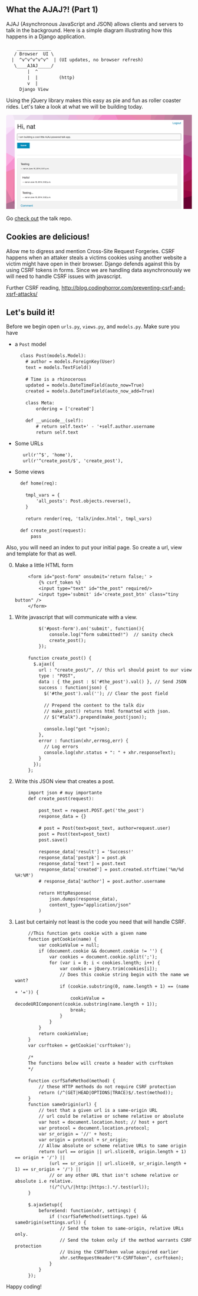 What the AJAJ?! (Part 1)
------------------------

AJAJ (Asynchronous JavaScript and JSON) allows clients and servers to talk in the background. Here is a simple diagram illustrating how this happens in a Django application.

        _____________
       / Browser  UI \
      |  ^v^v^v^v^v^  | (UI updates, no browser refresh)
       \____AJAJ_____/
            |  ^
            |  |        (http)
            v  |
         Django View


Using the jQuery library makes this easy as pie and fun as roller coaster rides. Let's take a look at what we will be building today.

![What we will biuld](img1.png "AJAJ-powered Talk app")

Go [check out](https://github.com/broinjc/talk) the talk repo.

Cookies are delicious!
----------------------

Allow me to digress and mention Cross-Site Request Forgeries. CSRF happens when an attaker steals a victims cookies using another website a victim might have open in their browser. Django defends against this by using CSRF tokens in forms. Since we are handling data asynchronously we will need to handle CSRF issues with javascript. 

Further CSRF reading, http://blog.codinghorror.com/preventing-csrf-and-xsrf-attacks/

Let's build it!
---------------

Before we begin open `urls.py`, `views.py`, and `models.py`. Make sure you have 

  - a `Post` model 

          class Post(models.Model):
            # author = models.ForeignKey(User)
            text = models.TextField()

            # Time is a rhinocerous
            updated = models.DateTimeField(auto_now=True)
            created = models.DateTimeField(auto_now_add=True)

            class Meta:
                ordering = ['created']

            def __unicode__(self):
                # return self.text+' - '+self.author.username
                return self.text

  - Some URLs

           url(r'^$', 'home'),
           url(r'^create_post/$', 'create_post'),
  
  - Some views

          def home(req):

            tmpl_vars = {
                'all_posts': Post.objects.reverse(),
            }

            return render(req, 'talk/index.html', tmpl_vars)

          def create_post(request):
              pass

Also, you will need an index to put your initial page. So create a url, view and template for that as well.

0. Make a little HTML form

            <form id="post-form" onsubmit='return false;' >
                {% csrf_token %}
                <input type="text" id="the_post" required/>
                <input type='submit' id='create_post_btn' class="tiny button" />
            </form>

1. Write javascript that will communicate with a view.

                $('#post-form').on('submit', function(){
                    console.log("form submitted!")  // sanity check
                    create_post();
                });

            function create_post() {
              $.ajax({
                url : "create_post/", // this url should point to our view
                type : "POST",
                data : { the_post : $('#the_post').val() }, // Send JSON
                success : function(json) {
                  $('#the_post').val(''); // Clear the post field
        
                  // Prepend the content to the talk div
                  // make_post() returns html formatted with json.
                  // $("#talk").prepend(make_post(json));
        
                  console.log("got "+json);
                },
                error : function(xhr,errmsg,err) {
                  // Log errors
                  console.log(xhr.status + ": " + xhr.responseText);
                }
              });
            };


2. Write this JSON view that creates a post.

            import json # muy importante
            def create_post(request):
        
                post_text = request.POST.get('the_post')
                response_data = {}
        
                # post = Post(text=post_text, author=request.user)
                post = Post(text=post_text)
                post.save()
        
                response_data['result'] = 'Success!'
                response_data['postpk'] = post.pk
                response_data['text'] = post.text
                response_data['created'] = post.created.strftime('%m/%d %H:%M')
                # response_data['author'] = post.author.username
        
                return HttpResponse(
                    json.dumps(response_data),
                    content_type="application/json"
                )

3. Last but certainly not least is the code you need that will handle CSRF.

            //This function gets cookie with a given name
            function getCookie(name) {
                var cookieValue = null;
                if (document.cookie && document.cookie != '') {
                    var cookies = document.cookie.split(';');
                    for (var i = 0; i < cookies.length; i++) {
                        var cookie = jQuery.trim(cookies[i]);
                        // Does this cookie string begin with the name we want?
                        if (cookie.substring(0, name.length + 1) == (name + '=')) {
                            cookieValue = decodeURIComponent(cookie.substring(name.length + 1));
                            break;
                        }
                    }
                }
                return cookieValue;
            }
            var csrftoken = getCookie('csrftoken');
        
            /*
            The functions below will create a header with csrftoken
            */
        
            function csrfSafeMethod(method) {
                // these HTTP methods do not require CSRF protection
                return (/^(GET|HEAD|OPTIONS|TRACE)$/.test(method));
            }
            function sameOrigin(url) {
                // test that a given url is a same-origin URL
                // url could be relative or scheme relative or absolute
                var host = document.location.host; // host + port
                var protocol = document.location.protocol;
                var sr_origin = '//' + host;
                var origin = protocol + sr_origin;
                // Allow absolute or scheme relative URLs to same origin
                return (url == origin || url.slice(0, origin.length + 1) == origin + '/') ||
                    (url == sr_origin || url.slice(0, sr_origin.length + 1) == sr_origin + '/') ||
                    // or any other URL that isn't scheme relative or absolute i.e relative.
                    !(/^(\/\/|http:|https:).*/.test(url));
            }
        
            $.ajaxSetup({
                beforeSend: function(xhr, settings) {
                    if (!csrfSafeMethod(settings.type) && sameOrigin(settings.url)) {
                        // Send the token to same-origin, relative URLs only.
                        // Send the token only if the method warrants CSRF protection
                        // Using the CSRFToken value acquired earlier
                        xhr.setRequestHeader("X-CSRFToken", csrftoken);
                    }
                }
            });


Happy coding!
